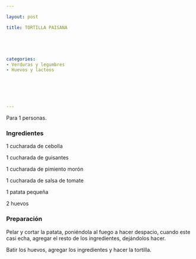 ```yaml
---

layout: post

title: TORTILLA PAISANA





categories:
- Verduras y legumbres
- Huevos y lacteos






---
```


Para 1 personas.

<h3>Ingredientes</h3>

1 cucharada de cebolla

1 cucharada de guisantes

1 cucharada de pimiento morón

1 cucharada de salsa de tomate

1 patata pequeña

2 huevos

<h3>Preparación</h3>

Pelar y cortar la patata, poniéndola al fuego a hacer despacio, cuando este casi echa, agregar el resto de los ingredientes, dejándolos hacer.

Batir los huevos, agregar los ingredientes y hacer la tortilla.